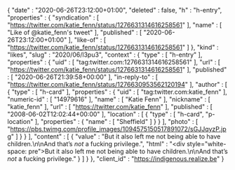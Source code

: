 {
  "date" : "2020-06-26T23:12:00+01:00",
  "deleted" : false,
  "h" : "h-entry",
  "properties" : {
    "syndication" : [ "https://twitter.com/katie_fenn/status/1276631314616258561" ],
    "name" : [ "Like of @katie_fenn's tweet" ],
    "published" : [ "2020-06-26T23:12:00+01:00" ],
    "like-of" : [ "https://twitter.com/katie_fenn/status/1276631314616258561" ]
  },
  "kind" : "likes",
  "slug" : "2020/06/l3pu3",
  "context" : {
    "type" : [ "h-entry" ],
    "properties" : {
      "uid" : [ "tag:twitter.com:1276631314616258561" ],
      "url" : [ "https://twitter.com/katie_fenn/status/1276631314616258561" ],
      "published" : [ "2020-06-26T21:39:58+00:00" ],
      "in-reply-to" : [ "https://twitter.com/katie_fenn/status/1276630953562120194" ],
      "author" : [ {
        "type" : [ "h-card" ],
        "properties" : {
          "uid" : [ "tag:twitter.com:katie_fenn" ],
          "numeric-id" : [ "14979616" ],
          "name" : [ "Katie Fenn" ],
          "nickname" : [ "katie_fenn" ],
          "url" : [ "https://twitter.com/katie_fenn" ],
          "published" : [ "2008-06-02T12:02:44+00:00" ],
          "location" : [ {
            "type" : [ "h-card", "p-location" ],
            "properties" : {
              "name" : [ "Sheffield" ]
            }
          } ],
          "photo" : [ "https://pbs.twimg.com/profile_images/1094575150517891072/sGJJqyzP.jpg" ]
        }
      } ],
      "content" : [ {
        "value" : "But it also left me not being able to have children.\n\nAnd that’s *not* a fucking privilege.",
        "html" : "<div style=\"white-space: pre\">But it also left me not being able to have children.\n\nAnd that’s *not* a fucking privilege.</div>"
      } ]
    }
  },
  "client_id" : "https://indigenous.realize.be"
}
